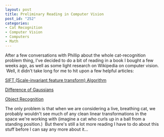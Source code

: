 ```yaml
--- 
layout: post
title: Preliminary Reading in Computer Vision
post_id: "252"
categories:
- Cat Recognition
- Computer Vision
- Computers
- Math
---
```

After a few conversations with Phillip about the whole cat-recognition problem thing, I've decided to do a bit of reading in a book I bought a few weeks ago, as well as some light research on Wikipedia on computer vision.  Well, it didn't take long for me to hit upon a few helpful articles:

<a href="http://en.wikipedia.org/wiki/Scale-invariant_feature_transform">SIFT (Scale-invariant feature transform) Algorithm</a>

<a href="http://en.wikipedia.org/wiki/Difference_of_Gaussians">Difference of Gaussians</a>

<a href="http://en.wikipedia.org/wiki/Object_recognition">Object Recognition</a>

The only problem is that when we are considering a live, breathing cat, we probably wouldn't see much of any clean linear transformations in the space we're working with (imagine a cat who curls up in a ball from a standing position.)  But there's still a lot more reading I have to do about this stuff before I can say any more about it...
